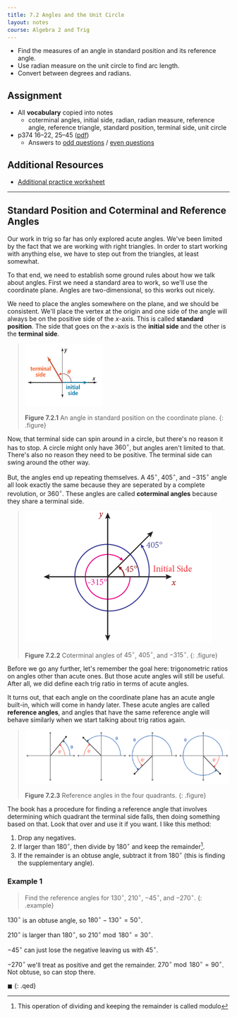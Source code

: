 ```yaml
---
title: 7.2 Angles and the Unit Circle
layout: notes
course: Algebra 2 and Trig
---
```


- Find the measures of an angle in standard position and its reference angle.
- Use radian measure on the unit circle to find arc length.
- Convert between degrees and radians.

## Assignment

- All **vocabulary** copied into notes
  - coterminal angles, initial side, radian, radian measure, reference angle, reference triangle, standard position, terminal side, unit circle
- p374 16–22, 25–45 ([pdf](./pdf/alg2-practice-0702.pdf))
  - Answers to [odd questions](../misc/alg2-odd-answers.pdf) / [even questions](../misc/alg2-even-answers.pdf)

## Additional Resources

- [Additional practice worksheet](./pdf/alg2-add-practice-0702.pdf)

---

## Standard Position and Coterminal and Reference Angles

Our work in trig so far has only explored acute angles. We've been limited by the fact that we are working with right triangles. In order to start working with anything else, we have to step out from the triangles, at least somewhat.

To that end, we need to establish some ground rules about how we talk about angles. First we need a standard area to work, so we'll use the coordinate plane. Angles are two-dimensional, so this works out nicely.

We need to place the angles somewhere on the plane, and we should be consistent. We'll place the vertex at the origin and one side of the angle will always be on the positive side of the $x$-axis. This is called **standard position**. The side that goes on the $x$-axis is the **initial side** and the other is the **terminal side**.

> ![Angle in standard position](./img/7-2-standard-position.png)
>
> **Figure 7.2.1** An angle in standard position on the coordinate plane.
{: .figure}

Now, that terminal side can spin around in a circle, but there's no reason it has to stop. A circle might only have $360^\circ$, but angles aren't limited to that. There's also no reason they need to be positive. The terminal side can swing around the other way.

But, the angles end up repeating themselves. A $45^\circ$, $405^\circ$, and $-315^\circ$ angle all look exactly the same because they are seperated by a complete revolution, or $360^\circ$. These angles are called **coterminal angles** because they share a terminal side.

> ![Coterminal angles](./img/7-2-coterminal.png)
>
> **Figure 7.2.2** Coterminal angles of $45^\circ$, $405^\circ$, and $-315^\circ$.
{: .figure}

Before we go any further, let's remember the goal here: trigonometric ratios on angles other than acute ones. But those acute angles will still be useful. After all, we did define each trig ratio in terms of acute angles.

It turns out, that each angle on the coordinate plane has an acute angle built-in, which will come in handy later. These acute angles are called **reference angles**, and angles that have the same reference angle will behave similarly when we start talking about trig ratios again.

> ![Reference angles](./img/7-2-reference-angles.png)
>
> **Figure 7.2.3** Reference angles in the four quadrants.
{: .figure}

The book has a procedure for finding a reference angle that involves determining which quadrant the terminal side falls, then doing something based on that. Look that over and use it if you want. I like this method:

1. Drop any negatives.
2. If larger than $180^\circ$, then divide by $180^\circ$ and keep the remainder[^1].
3. If the remainder is an obtuse angle, subtract it from $180^\circ$ (this is finding the supplementary angle).

### Example 1

> Find the reference angles for $130^\circ$, $210^\circ$, $-45^\circ$, and $-270^\circ$.
{: .example}

$130^\circ$ is an obtuse angle, so $180^\circ-130^\circ = 50^\circ$.

$210^\circ$ is larger than $180^\circ$, so $210^\circ \bmod 180^\circ = 30^\circ$.

$-45^\circ$ can just lose the negative leaving us with $45^\circ$.

$-270^\circ$ we'll treat as positive and get the remainder. $270^\circ \bmod 180^\circ = 90^\circ$. Not obtuse, so can stop there.

$\blacksquare$
{: .qed}


[^1]: This operation of dividing and keeping the remainder is called modulo